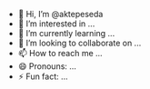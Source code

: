 - 👋 Hi, I’m @aktepeseda
- 👀 I’m interested in ...
- 🌱 I’m currently learning ...
- 💞️ I’m looking to collaborate on ...
- 📫 How to reach me ...
- 😄 Pronouns: ...
- ⚡ Fun fact: ...

<!---
aktepeseda/aktepeseda is a ✨ special ✨ repository because its `README.md` (this file) appears on your GitHub profile.
You can click the Preview link to take a look at your changes.
--->
